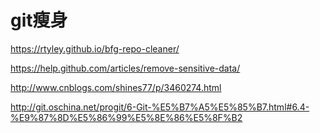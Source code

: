# git瘦身

https://rtyley.github.io/bfg-repo-cleaner/

https://help.github.com/articles/remove-sensitive-data/

http://www.cnblogs.com/shines77/p/3460274.html

http://git.oschina.net/progit/6-Git-%E5%B7%A5%E5%85%B7.html#6.4-%E9%87%8D%E5%86%99%E5%8E%86%E5%8F%B2